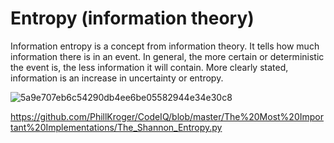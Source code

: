 # Entropy (information theory)<br>

Information entropy is a concept from information theory. It tells how much information there is in an event. In general, the more certain or deterministic the event is, the less information it will contain. More clearly stated, information is an increase in uncertainty or entropy.<br>

![5a9e707eb6c54290db4ee6be05582944e34e30c8](https://user-images.githubusercontent.com/66637696/189416915-91bda3c0-bfea-474c-8553-a3f806291fb7.svg)


https://github.com/PhillKroger/CodeIQ/blob/master/The%20Most%20Important%20Implementations/The_Shannon_Entropy.py
